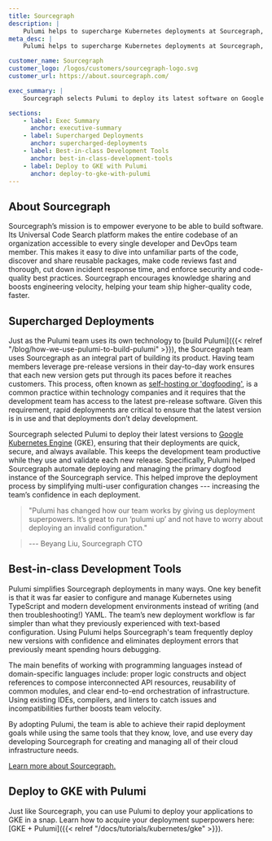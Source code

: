 ```yaml
---
title: Sourcegraph
description: |
    Pulumi helps to supercharge Kubernetes deployments at Sourcegraph, ensuring their team has continuous access to the latest builds.
meta_desc: |
    Pulumi helps to supercharge Kubernetes deployments at Sourcegraph, ensuring their team has continuous access to the latest builds.

customer_name: Sourcegraph
customer_logo: /logos/customers/sourcegraph-logo.svg
customer_url: https://about.sourcegraph.com/

exec_summary: |
    Sourcegraph selects Pulumi to deploy its latest software on Google Kubernetes Engine --- eliminating deployment headaches and ensuring their team has continuous access to the latest builds.

sections:
    - label: Exec Summary
      anchor: executive-summary
    - label: Supercharged Deployments
      anchor: supercharged-deployments
    - label: Best-in-class Development Tools
      anchor: best-in-class-development-tools
    - label: Deploy to GKE with Pulumi
      anchor: deploy-to-gke-with-pulumi
---
```


## About Sourcegraph

Sourcegraph’s mission is to empower everyone to be able to build software. Its Universal Code Search platform makes the entire codebase of an organization accessible to every single developer and DevOps team member. This makes it easy to dive into unfamiliar parts of the code, discover and share reusable packages, make code reviews fast and thorough, cut down incident response time, and enforce security and code-quality best practices. Sourcegraph encourages knowledge sharing and boosts engineering velocity, helping your team ship higher-quality code, faster.

## Supercharged Deployments

Just as the Pulumi team uses its own technology to [build Pulumi]({{< relref "/blog/how-we-use-pulumi-to-build-pulumi" >}}), the Sourcegraph team uses Sourcegraph as an integral part of building its product. Having team members leverage pre-release versions in their day-to-day work ensures that each new version gets put through its paces before it reaches customers. This process, often known as [self-hosting or 'dogfooding'](https://en.wikipedia.org/wiki/Eating_your_own_dog_food), is a common practice within technology companies and it requires that the development team has access to the latest pre-release software. Given this requirement, rapid deployments are critical to ensure that the latest version is in use and that deployments don’t delay development.

Sourcegraph selected Pulumi to deploy their latest versions to [Google Kubernetes Engine](https://cloud.google.com/kubernetes-engine) (GKE), ensuring that their deployments are quick, secure, and always available. This keeps the development team productive while they use and validate each new release. Specifically, Pulumi helped Sourcegraph automate deploying and managing the primary dogfood instance of the Sourcegraph service. This helped improve the deployment process by simplifying multi-user configuration changes --- increasing the team’s confidence in each deployment.

> "Pulumi has changed how our team works by giving us deployment superpowers. It’s great to run ‘pulumi up’ and not have to worry about deploying an invalid configuration."

> --- Beyang Liu, Sourcegraph CTO

## Best-in-class Development Tools

Pulumi simplifies Sourcegraph deployments in many ways. One key benefit is that it was far easier to configure and manage Kubernetes using TypeScript and modern development environments instead of writing (and then troubleshooting!) YAML. The team’s new deployment workflow is far simpler than what they previously experienced with text-based configuration. Using Pulumi helps Sourcegraph's team frequently deploy new versions with confidence and eliminates deployment errors that previously meant spending hours debugging.

The main benefits of working with programming languages instead of domain-specific languages include: proper logic constructs and object references to compose interconnected API resources, reusability of common modules, and clear end-to-end orchestration of infrastructure. Using existing IDEs, compilers, and linters to catch issues and incompatibilities further boosts team velocity.

By adopting Pulumi, the team is able to achieve their rapid deployment goals while using the same tools that they know, love, and use every day developing Sourcegraph for creating and managing all of their cloud infrastructure needs.

[Learn more about Sourcegraph.](https://about.sourcegraph.com)

## Deploy to GKE with Pulumi

Just like Sourcegraph, you can use Pulumi to deploy your applications to GKE in a snap. Learn how to acquire your deployment superpowers here: [GKE + Pulumi]({{< relref "/docs/tutorials/kubernetes/gke" >}}).
